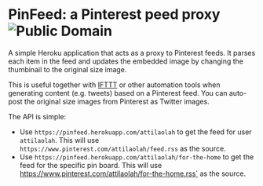 # PinFeed: a Pinterest peed proxy ![Public Domain](https://pypip.in/license/intperm/badge.png)

A simple Heroku application that acts as a proxy to Pinterest feeds. It parses
each item in the feed and updates the embedded image by changing the thumbinail
to the original size image.

This is useful together with [IFTTT][1] or other automation tools when
generating content (e.g.  tweets) based on a Pinterest feed. You can auto-post
the original size images from Pinterest as Twitter images.

The API is simple:

* Use `https://pinfeed.herokuapp.com/attilaolah` to get the feed for user
  `attilaolah`. This will use `https://www.pinterest.com/attilaolah/feed.rss`
  as the source.
* Use `https://pinfeed.herokuapp.com/attilaolah/for-the-home` to get the feed
  for the specific pin board. This will use
  https://www.pinterest.com/attilaolah/for-the-home.rss` as the source.

[1]: https://ifttt.com/
